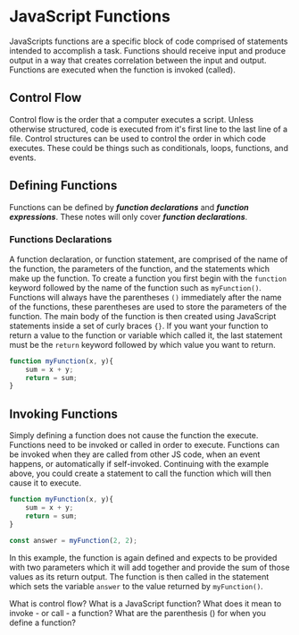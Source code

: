 # JavaScript Functions

JavaScripts functions are a specific block of code comprised of statements intended to accomplish a task. Functions should receive input and produce output in a way that creates correlation between the input and output. Functions are executed when the function is invoked (called).

## Control Flow

Control flow is the order that a computer executes a script. Unless otherwise structured, code is executed from it's first line to the last line of a file. Control structures can be used to control the order in which code executes. These could be things such as conditionals, loops, functions, and events.

## Defining Functions

Functions can be defined by ***function declarations*** and ***function expressions***. These notes will only cover ***function declarations***.

### Functions Declarations

A function declaration, or function statement, are comprised of the name of the function, the parameters of the function, and the statements which make up the function. To create a function you first begin with the `function` keyword followed by the name of the function such as `myFunction()`. Functions will always have the parentheses `()` immediately after the name of the functions, these parentheses are used to store the parameters of the function. The main body of the function is then created using JavaScript statements inside a set of curly braces `{}`. If you want your function to return a value to the function or variable which called it, the last statement must be the `return` keyword followed by which value you want to return.

```js
function myFunction(x, y){
    sum = x + y;
    return = sum;
}
```

## Invoking Functions

Simply defining a function does not cause the function the execute. Functions need to be invoked or called in order to execute. Functions can be invoked when they are called from other JS code, when an event happens, or automatically if self-invoked. Continuing with the example above, you could create a statement to call the function which will then cause it to execute.

```js
function myFunction(x, y){
    sum = x + y;
    return = sum;
}

const answer = myFunction(2, 2);
```

In this example, the function is again defined and expects to be provided with two parameters which it will add together and provide the sum of those values as its return output. The function is then called in the statement which sets the variable `answer` to the value returned by `myFunction()`.


What is control flow?
What is a JavaScript function?
What does it mean to invoke - or call - a function?
What are the parenthesis () for when you define a function?